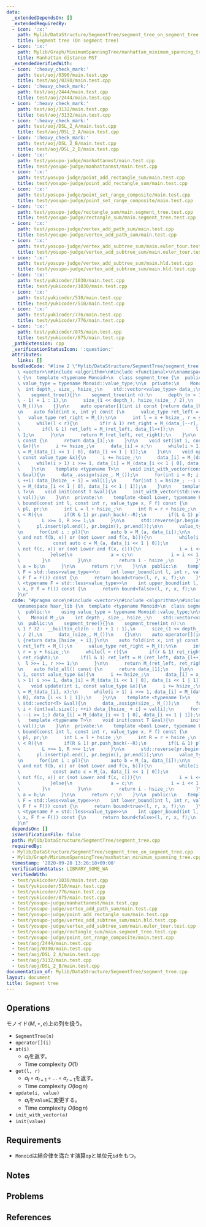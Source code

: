 ```yaml
---
data:
  _extendedDependsOn: []
  _extendedRequiredBy:
  - icon: ':x:'
    path: Mylib/DataStructure/SegmentTree/segment_tree_on_segment_tree.cpp
    title: Segment tree (On segment tree)
  - icon: ':x:'
    path: Mylib/Graph/MinimumSpanningTree/manhattan_minimum_spanning_tree.cpp
    title: Manhattan distance MST
  _extendedVerifiedWith:
  - icon: ':heavy_check_mark:'
    path: test/aoj/0390/main.test.cpp
    title: test/aoj/0390/main.test.cpp
  - icon: ':heavy_check_mark:'
    path: test/aoj/2444/main.test.cpp
    title: test/aoj/2444/main.test.cpp
  - icon: ':heavy_check_mark:'
    path: test/aoj/3132/main.test.cpp
    title: test/aoj/3132/main.test.cpp
  - icon: ':heavy_check_mark:'
    path: test/aoj/DSL_2_A/main.test.cpp
    title: test/aoj/DSL_2_A/main.test.cpp
  - icon: ':heavy_check_mark:'
    path: test/aoj/DSL_2_B/main.test.cpp
    title: test/aoj/DSL_2_B/main.test.cpp
  - icon: ':x:'
    path: test/yosupo-judge/manhattanmst/main.test.cpp
    title: test/yosupo-judge/manhattanmst/main.test.cpp
  - icon: ':x:'
    path: test/yosupo-judge/point_add_rectangle_sum/main.test.cpp
    title: test/yosupo-judge/point_add_rectangle_sum/main.test.cpp
  - icon: ':x:'
    path: test/yosupo-judge/point_set_range_composite/main.test.cpp
    title: test/yosupo-judge/point_set_range_composite/main.test.cpp
  - icon: ':x:'
    path: test/yosupo-judge/rectangle_sum/main.segment_tree.test.cpp
    title: test/yosupo-judge/rectangle_sum/main.segment_tree.test.cpp
  - icon: ':x:'
    path: test/yosupo-judge/vertex_add_path_sum/main.test.cpp
    title: test/yosupo-judge/vertex_add_path_sum/main.test.cpp
  - icon: ':x:'
    path: test/yosupo-judge/vertex_add_subtree_sum/main.euler_tour.test.cpp
    title: test/yosupo-judge/vertex_add_subtree_sum/main.euler_tour.test.cpp
  - icon: ':x:'
    path: test/yosupo-judge/vertex_add_subtree_sum/main.hld.test.cpp
    title: test/yosupo-judge/vertex_add_subtree_sum/main.hld.test.cpp
  - icon: ':x:'
    path: test/yukicoder/1030/main.test.cpp
    title: test/yukicoder/1030/main.test.cpp
  - icon: ':x:'
    path: test/yukicoder/510/main.test.cpp
    title: test/yukicoder/510/main.test.cpp
  - icon: ':x:'
    path: test/yukicoder/776/main.test.cpp
    title: test/yukicoder/776/main.test.cpp
  - icon: ':x:'
    path: test/yukicoder/875/main.test.cpp
    title: test/yukicoder/875/main.test.cpp
  _pathExtension: cpp
  _verificationStatusIcon: ':question:'
  attributes:
    links: []
  bundledCode: "#line 2 \"Mylib/DataStructure/SegmentTree/segment_tree.cpp\"\n#include\
    \ <vector>\n#include <algorithm>\n#include <functional>\n\nnamespace haar_lib\
    \ {\n  template <typename Monoid>\n  class segment_tree {\n  public:\n    using\
    \ value_type = typename Monoid::value_type;\n\n  private:\n    Monoid M_;\n  \
    \  int depth_, size_, hsize_;\n    std::vector<value_type> data_;\n\n  public:\n\
    \    segment_tree(){}\n    segment_tree(int n):\n      depth_(n > 1 ? 32 - __builtin_clz(n\
    \ - 1) + 1 : 1),\n      size_(1 << depth_), hsize_(size_ / 2),\n      data_(size_,\
    \ M_())\n    {}\n\n    auto operator[](int i) const {return data_[hsize_ + i];}\n\
    \n    auto fold(int x, int y) const {\n      value_type ret_left = M_();\n   \
    \   value_type ret_right = M_();\n\n      int l = x + hsize_, r = y + hsize_;\n\
    \      while(l < r){\n        if(r & 1) ret_right = M_(data_[--r], ret_right);\n\
    \        if(l & 1) ret_left = M_(ret_left, data_[l++]);\n        l >>= 1, r >>=\
    \ 1;\n      }\n\n      return M_(ret_left, ret_right);\n    }\n\n    auto fold_all()\
    \ const {\n      return data_[1];\n    }\n\n    void set(int i, const value_type\
    \ &x){\n      i += hsize_;\n      data_[i] = x;\n      while(i > 1) i >>= 1, data_[i]\
    \ = M_(data_[i << 1 | 0], data_[i << 1 | 1]);\n    }\n\n    void update(int i,\
    \ const value_type &x){\n      i += hsize_;\n      data_[i] = M_(data_[i], x);\n\
    \      while(i > 1) i >>= 1, data_[i] = M_(data_[i << 1 | 0], data_[i << 1 | 1]);\n\
    \    }\n\n    template <typename T>\n    void init_with_vector(const std::vector<T>\
    \ &val){\n      data_.assign(size_, M_());\n      for(int i = 0; i < (int)val.size();\
    \ ++i) data_[hsize_ + i] = val[i];\n      for(int i = hsize_; --i >= 1;) data_[i]\
    \ = M_(data_[i << 1 | 0], data_[i << 1 | 1]);\n    }\n\n    template <typename\
    \ T>\n    void init(const T &val){\n      init_with_vector(std::vector<value_type>(hsize_,\
    \ val));\n    }\n\n  private:\n    template <bool Lower, typename F>\n    int\
    \ bound(const int l, const int r, value_type x, F f) const {\n      std::vector<int>\
    \ pl, pr;\n      int L = l + hsize_;\n      int R = r + hsize_;\n      while(L\
    \ < R){\n        if(R & 1) pr.push_back(--R);\n        if(L & 1) pl.push_back(L++);\n\
    \        L >>= 1, R >>= 1;\n      }\n\n      std::reverse(pr.begin(), pr.end());\n\
    \      pl.insert(pl.end(), pr.begin(), pr.end());\n\n      value_type a = M_();\n\
    \n      for(int i : pl){\n        auto b = M_(a, data_[i]);\n\n        if((Lower\
    \ and not f(b, x)) or (not Lower and f(x, b))){\n          while(i < hsize_){\n\
    \            const auto c = M_(a, data_[i << 1 | 0]);\n            if((Lower and\
    \ not f(c, x)) or (not Lower and f(x, c))){\n              i = i << 1 | 0;\n \
    \           }else{\n              a = c;\n              i = i << 1 | 1;\n    \
    \        }\n          }\n\n          return i - hsize_;\n        }\n\n       \
    \ a = b;\n      }\n\n      return r;\n    }\n\n  public:\n    template <typename\
    \ F = std::less<value_type>>\n    int lower_bound(int l, int r, value_type x,\
    \ F f = F()) const {\n      return bound<true>(l, r, x, f);\n    }\n\n    template\
    \ <typename F = std::less<value_type>>\n    int upper_bound(int l, int r, value_type\
    \ x, F f = F()) const {\n      return bound<false>(l, r, x, f);\n    }\n  };\n\
    }\n"
  code: "#pragma once\n#include <vector>\n#include <algorithm>\n#include <functional>\n\
    \nnamespace haar_lib {\n  template <typename Monoid>\n  class segment_tree {\n\
    \  public:\n    using value_type = typename Monoid::value_type;\n\n  private:\n\
    \    Monoid M_;\n    int depth_, size_, hsize_;\n    std::vector<value_type> data_;\n\
    \n  public:\n    segment_tree(){}\n    segment_tree(int n):\n      depth_(n >\
    \ 1 ? 32 - __builtin_clz(n - 1) + 1 : 1),\n      size_(1 << depth_), hsize_(size_\
    \ / 2),\n      data_(size_, M_())\n    {}\n\n    auto operator[](int i) const\
    \ {return data_[hsize_ + i];}\n\n    auto fold(int x, int y) const {\n      value_type\
    \ ret_left = M_();\n      value_type ret_right = M_();\n\n      int l = x + hsize_,\
    \ r = y + hsize_;\n      while(l < r){\n        if(r & 1) ret_right = M_(data_[--r],\
    \ ret_right);\n        if(l & 1) ret_left = M_(ret_left, data_[l++]);\n      \
    \  l >>= 1, r >>= 1;\n      }\n\n      return M_(ret_left, ret_right);\n    }\n\
    \n    auto fold_all() const {\n      return data_[1];\n    }\n\n    void set(int\
    \ i, const value_type &x){\n      i += hsize_;\n      data_[i] = x;\n      while(i\
    \ > 1) i >>= 1, data_[i] = M_(data_[i << 1 | 0], data_[i << 1 | 1]);\n    }\n\n\
    \    void update(int i, const value_type &x){\n      i += hsize_;\n      data_[i]\
    \ = M_(data_[i], x);\n      while(i > 1) i >>= 1, data_[i] = M_(data_[i << 1 |\
    \ 0], data_[i << 1 | 1]);\n    }\n\n    template <typename T>\n    void init_with_vector(const\
    \ std::vector<T> &val){\n      data_.assign(size_, M_());\n      for(int i = 0;\
    \ i < (int)val.size(); ++i) data_[hsize_ + i] = val[i];\n      for(int i = hsize_;\
    \ --i >= 1;) data_[i] = M_(data_[i << 1 | 0], data_[i << 1 | 1]);\n    }\n\n \
    \   template <typename T>\n    void init(const T &val){\n      init_with_vector(std::vector<value_type>(hsize_,\
    \ val));\n    }\n\n  private:\n    template <bool Lower, typename F>\n    int\
    \ bound(const int l, const int r, value_type x, F f) const {\n      std::vector<int>\
    \ pl, pr;\n      int L = l + hsize_;\n      int R = r + hsize_;\n      while(L\
    \ < R){\n        if(R & 1) pr.push_back(--R);\n        if(L & 1) pl.push_back(L++);\n\
    \        L >>= 1, R >>= 1;\n      }\n\n      std::reverse(pr.begin(), pr.end());\n\
    \      pl.insert(pl.end(), pr.begin(), pr.end());\n\n      value_type a = M_();\n\
    \n      for(int i : pl){\n        auto b = M_(a, data_[i]);\n\n        if((Lower\
    \ and not f(b, x)) or (not Lower and f(x, b))){\n          while(i < hsize_){\n\
    \            const auto c = M_(a, data_[i << 1 | 0]);\n            if((Lower and\
    \ not f(c, x)) or (not Lower and f(x, c))){\n              i = i << 1 | 0;\n \
    \           }else{\n              a = c;\n              i = i << 1 | 1;\n    \
    \        }\n          }\n\n          return i - hsize_;\n        }\n\n       \
    \ a = b;\n      }\n\n      return r;\n    }\n\n  public:\n    template <typename\
    \ F = std::less<value_type>>\n    int lower_bound(int l, int r, value_type x,\
    \ F f = F()) const {\n      return bound<true>(l, r, x, f);\n    }\n\n    template\
    \ <typename F = std::less<value_type>>\n    int upper_bound(int l, int r, value_type\
    \ x, F f = F()) const {\n      return bound<false>(l, r, x, f);\n    }\n  };\n\
    }\n"
  dependsOn: []
  isVerificationFile: false
  path: Mylib/DataStructure/SegmentTree/segment_tree.cpp
  requiredBy:
  - Mylib/DataStructure/SegmentTree/segment_tree_on_segment_tree.cpp
  - Mylib/Graph/MinimumSpanningTree/manhattan_minimum_spanning_tree.cpp
  timestamp: '2020-09-28 13:26:18+09:00'
  verificationStatus: LIBRARY_SOME_WA
  verifiedWith:
  - test/yukicoder/1030/main.test.cpp
  - test/yukicoder/510/main.test.cpp
  - test/yukicoder/776/main.test.cpp
  - test/yukicoder/875/main.test.cpp
  - test/yosupo-judge/manhattanmst/main.test.cpp
  - test/yosupo-judge/vertex_add_path_sum/main.test.cpp
  - test/yosupo-judge/point_add_rectangle_sum/main.test.cpp
  - test/yosupo-judge/vertex_add_subtree_sum/main.hld.test.cpp
  - test/yosupo-judge/vertex_add_subtree_sum/main.euler_tour.test.cpp
  - test/yosupo-judge/rectangle_sum/main.segment_tree.test.cpp
  - test/yosupo-judge/point_set_range_composite/main.test.cpp
  - test/aoj/2444/main.test.cpp
  - test/aoj/0390/main.test.cpp
  - test/aoj/DSL_2_A/main.test.cpp
  - test/aoj/3132/main.test.cpp
  - test/aoj/DSL_2_B/main.test.cpp
documentation_of: Mylib/DataStructure/SegmentTree/segment_tree.cpp
layout: document
title: Segment tree
---
```


## Operations
モノイド$(M, \circ, e)$上の列を扱う。
- `SegmentTree(n)`
- `operator[](i)`
- `at(i)`
	- $a_i$を返す。
	- Time complexity $O(1)$
- `get(l, r)`
	- $a_l \circ a_{l+1} \circ \ldots \circ a_{r-1}$を返す。
	- Time complexity $O(\log n)$
- `update(i, value)`
	- $a_i$を`value`に変更する。
	- Time complexity $O(\log n)$
- `init_with_vector(a)`
- `init(value)`

## Requirements

- `Monoid`は結合律を満たす演算`op`と単位元`id`をもつ。

## Notes

## Problems

## References

